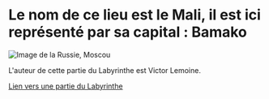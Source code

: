 # Le nom de ce lieu est le Mali, il est ici représenté par sa capital : Bamako

![Image de la Russie, Moscou](https://upload.wikimedia.org/wikipedia/commons/8/8d/Bamako_037.jpg)

L'auteur de cette partie du Labyrinthe est Victor Lemoine.

[Lien vers une partie du Labyrinthe](./Allemagne.md)

